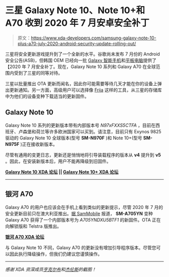 # 三星 Galaxy Note 10、Note 10+和 A70 收到 2020 年 7 月安卓安全补丁

> 原文：<https://www.xda-developers.com/samsung-galaxy-note-10-plus-a70-july-2020-android-security-update-rolling-out/>

三星将安全更新游戏提升到了一个全新的水平。谷歌尚未发布 7 月份的 Android 安全公告(ASB)，但韩国 OEM 已经向一批 [Galaxy 智能手机](https://www.xda-developers.com/samsung-rolls-out-july-2020-security-patch-update-galaxy-s10-z-flip-a50/)和[平板电脑](https://www.xda-developers.com/samsung-galaxy-tab-a-8-0-galaxy-tab-a-10-1-2019-android-10-one-ui-2-1/)提供了【2020 年 7 月安全补丁。现在，Galaxy Note 10 系列和 Galaxy A70 在全球范围内受到了三星的同等对待。

三星以批量推出 OTA 更新而闻名，因此你可能需要等待几天才能在你的设备上弹出更新通知。另一方面，高级用户可以选择像 [Frija](https://forum.xda-developers.com/s10-plus/how-to/tool-frija-samsung-firmware-downloader-t3910594) 这样的工具，从三星的存储库中为他们的设备变种下载适当的更新固件。

## Galaxy Note 10

Galaxy Note 10 系列的更新版本带有内部版本号 *N97xFXXS5CTFA* ，目前在西班牙、卢森堡和荷兰等许多欧洲国家可以买到。请注意，目前只有 Exynos 9825 驱动的 Galaxy Note 10 全球版本(型号 **SM-N970F** )和 Note 10+(型号 **SM-N975F** )正在接收新版本。

尽管有通用的变更日志，更新还是悄悄地将引导装载程序的版本从 **v4** 提升到 **v5** 。因此，在安装新版本后，用户不能再降级到旧固件。

**[Galaxy Note 10 XDA 论坛](https://forum.xda-developers.com/galaxy-note-10) || [Galaxy Note 10+ XDA 论坛](https://forum.xda-developers.com/galaxy-note-10+)**

* * *

## 银河 A70

Galaxy A70 的用户也应该会在手机上看到类似的更新提示，尽管 2020 年 7 月的安全更新目前只在澳大利亚推出。[据 SamMobile](https://www.sammobile.com/news/samsung-galaxy-a70-picks-up-july-2020-security-update/) 报道， **SM-A705YN** 变种 Galaxy A70 获得了一个内部版本号为 *A705YNDXU5BTF1* 的新固件。OTA 正在向解锁版和 Telstra 版推出。

**[银河 A70 XDA 论坛](https://forum.xda-developers.com/galaxy-a70)**

与 Galaxy Note 10 不同，Galaxy A70 的更新没有增加引导程序版本。尽管您可以因此执行降级操作，但我们仍建议您谨慎操作。

* * *

*感谢 XDA 资深成员[亨克尔布](https://forum.xda-developers.com/member.php?u=1586120)和[杰伦斯](https://forum.xda-developers.com/member.php?u=4704453)的截图！*